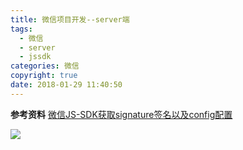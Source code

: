 ```yaml
---
title: 微信项目开发--server端
tags:
  - 微信
  - server
  - jssdk
categories: 微信
copyright: true
date: 2018-01-29 11:40:50
---
```


<!--more-->

**参考资料**
[微信JS-SDK获取signature签名以及config配置](http://1017401036.iteye.com/blog/2263358)

![](http://img.hb.aicdn.com/6ea4b2567fdde276653a78a0dd051f658789146ef831-QMJ9Tm_fw658)
